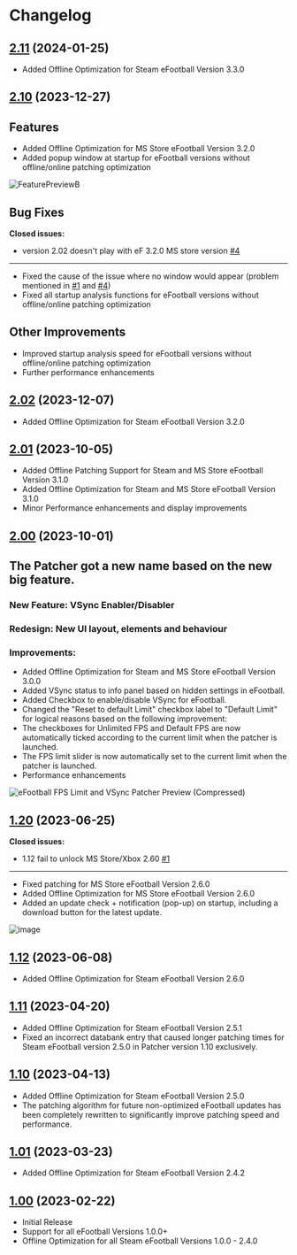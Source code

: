 # Changelog

## [2.11](https://github.com/CadiLillian/eFootball-FPS-Limit-and-VSync-Patcher/releases/tag/2.11) (2024-01-25)

- Added Offline Optimization for Steam eFootball Version 3.3.0

## [2.10](https://github.com/CadiLillian/eFootball-FPS-Limit-and-VSync-Patcher/releases/tag/2.10) (2023-12-27)

## Features
- Added Offline Optimization for MS Store eFootball Version 3.2.0
- Added popup window at startup for eFootball versions without offline/online patching optimization

![FeaturePreviewB](https://github.com/CadiLillian/eFootball-FPS-Limit-and-VSync-Patcher/assets/121774761/ea36167b-c37c-4c2d-89d1-7be00dd13432)

## Bug Fixes
**Closed issues:**
- version 2.02 doesn't play with eF 3.2.0 MS store version [\#4](https://github.com/CadiLillian/eFootball-FPS-Limit-and-VSync-Patcher/issues/4)
-----
- Fixed the cause of the issue where no window would appear (problem mentioned in [\#1](https://github.com/CadiLillian/eFootball-FPS-Limit-and-VSync-Patcher/issues/1) and [\#4](https://github.com/CadiLillian/eFootball-FPS-Limit-and-VSync-Patcher/issues/4))
- Fixed all startup analysis functions for eFootball versions without offline/online patching optimization

## Other Improvements
- Improved startup analysis speed for eFootball versions without offline/online patching optimization
- Further performance enhancements

## [2.02](https://github.com/CadiLillian/eFootball-FPS-Limit-and-VSync-Patcher/releases/tag/2.02) (2023-12-07)

- Added Offline Optimization for Steam eFootball Version 3.2.0

## [2.01](https://github.com/CadiLillian/eFootball-FPS-Limit-and-VSync-Patcher/releases/tag/2.01) (2023-10-05)

- Added Offline Patching Support for Steam and MS Store eFootball Version 3.1.0
- Added Offline Optimization for Steam and MS Store eFootball Version 3.1.0
- Minor Performance enhancements and display improvements

## [2.00](https://github.com/CadiLillian/eFootball-FPS-Limit-and-VSync-Patcher/releases/tag/2.00) (2023-10-01)

## The Patcher got a new name based on the new big feature.

### New Feature: VSync Enabler/Disabler

### Redesign: New UI layout, elements and behaviour
### **Improvements:**

- Added Offline Optimization for Steam and MS Store eFootball Version 3.0.0
- Added VSync status to info panel based on hidden settings in eFootball.
- Added Checkbox to enable/disable VSync for eFootball.
- Changed the "Reset to default Limit" checkbox label to "Default Limit" for logical reasons based on the following improvement:
- The checkboxes for Unlimited FPS and Default FPS are now automatically ticked according to the current limit when the patcher is launched.
- The FPS limit slider is now automatically set to the current limit when the patcher is launched.
- Performance enhancements

![eFootball FPS Limit and VSync Patcher Preview (Compressed)](https://github.com/CadiLillian/eFootball-FPS-Limit-and-VSync-Patcher/assets/121774761/c8a6026e-7866-44c8-8bca-2a2cc2442ea0)

## [1.20](https://github.com/CadiLillian/eFootball-FPS-Limit-Patcher/releases/tag/1.20) (2023-06-25)

**Closed issues:**

- 1.12 fail to unlock MS Store/Xbox 2.60 [\#1](https://github.com/CadiLillian/eFootball-FPS-Limit-and-VSync-Patcher/issues/1)  
-----
- Fixed patching for MS Store eFootball Version 2.6.0
- Added Offline Optimization for MS Store eFootball Version 2.6.0
- Added an update check + notification (pop-up) on startup, including a download button for the latest update.

![image](https://github.com/CadiLillian/eFootball-FPS-Limit-Patcher/assets/121774761/62b023fe-242f-4913-a408-b5ef0ff22f6a)

## [1.12](https://github.com/CadiLillian/eFootball-FPS-Limit-Patcher/releases/tag/1.12) (2023-06-08)

- Added Offline Optimization for Steam eFootball Version 2.6.0

## [1.11](https://github.com/CadiLillian/eFootball-FPS-Limit-Patcher/releases/tag/1.11) (2023-04-20)

- Added Offline Optimization for Steam eFootball Version 2.5.1
- Fixed an incorrect databank entry that caused longer patching times for Steam eFootball version 2.5.0 in Patcher version 1.10 exclusively.

## [1.10](https://github.com/CadiLillian/eFootball-FPS-Limit-Patcher/releases/tag/1.10) (2023-04-13)

- Added Offline Optimization for Steam eFootball Version 2.5.0
- The patching algorithm for future non-optimized eFootball updates has been completely rewritten to significantly improve patching speed and performance.

## [1.01](https://github.com/CadiLillian/eFootball-FPS-Limit-Patcher/releases/tag/1.01) (2023-03-23)

- Added Offline Optimization for Steam eFootball Version 2.4.2

## [1.00](https://github.com/CadiLillian/eFootball-FPS-Limit-Patcher/releases/tag/1.00) (2023-02-22)

- Initial Release
- Support for all eFootball Versions 1.0.0+
- Offline Optimization for all Steam eFootball Versions 1.0.0 - 2.4.0

